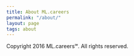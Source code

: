 ```yaml
---
title: About ML.careers
permalink: "/about/"
layout: page
tags: about
---
```


Copyright 2016 ML.careers℠. All rights reserved.
